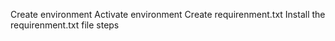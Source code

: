 Create environment
Activate environment
Create requirenment.txt
Install the requirenment.txt file
steps